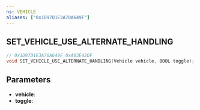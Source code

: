 ```yaml
---
ns: VEHICLE
aliases: ["0x1D97D1E3A70A649F"]
---
```

## SET_VEHICLE_USE_ALTERNATE_HANDLING

```c
// 0x1D97D1E3A70A649F 0xA03E42DF
void SET_VEHICLE_USE_ALTERNATE_HANDLING(Vehicle vehicle, BOOL toggle);
```

## Parameters
* **vehicle**: 
* **toggle**: 

